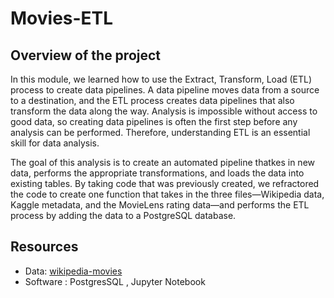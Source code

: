 # Movies-ETL

## Overview of the project 

In this module, we learned how to use the Extract, Transform, Load (ETL) process to create data pipelines. A data pipeline moves data from a source to a destination, and the ETL process creates data pipelines that also transform the data along the way. Analysis is impossible without access to good data, so creating data pipelines is often the first step before any analysis can be performed. Therefore, understanding ETL is an essential skill for data analysis.

The goal of this analysis is to create an automated pipeline thatkes in new data, performs the appropriate transformations, and loads the data into existing tables. By taking code that was previously created, we refractored the code to create one function that takes in the three files—Wikipedia data, Kaggle metadata, and the MovieLens rating data—and performs the ETL process by adding the data to a PostgreSQL database.

## Resources

- Data: [wikipedia-movies](/wikipedia-movies.JSON)
- Software : PostgresSQL , Jupyter Notebook 

